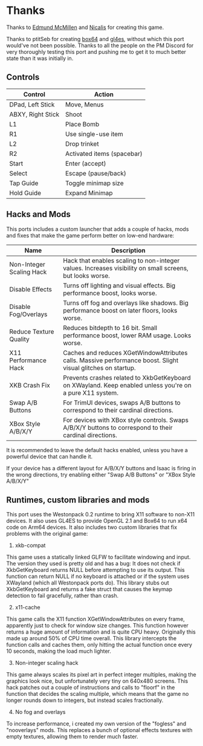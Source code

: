 # Thanks
Thanks to [Edmund McMillen](https://x.com/edmundmcmillen) and [Nicalis](https://www.nicalis.com/) for creating this game.

Thanks to ptitSeb for creating [box64](https://github.com/ptitSeb/box64) and [gl4es](https://github.com/ptitSeb/gl4es), without which this port would've not been possible.
Thanks to all the people on the PM Discord for very thoroughly testing this port and pushing me to get it to much better state than it was initially in.

## Controls

| Control             | Action                      |
|---------------------|-----------------------------|
| DPad, Left Stick    | Move, Menus                 |
| ABXY, Right Stick   | Shoot                       |
| L1                  | Place Bomb                  |
| R1                  | Use single-use item         |
| L2                  | Drop trinket                |
| R2                  | Activated items (spacebar)  |
| Start               | Enter (accept)              |
| Select              | Escape (pause/back)         |
| Tap Guide           | Toggle minimap size         |
| Hold Guide          | Expand Minimap              |

## Hacks and Mods

This ports includes a custom launcher that adds a couple of hacks, mods and fixes that make the game perform better on low-end hardware:


| Name                      | Description                                                                                                                            |
|---------------------------|----------------------------------------------------------------------------------------------------------------------------------------|
| Non-Integer Scaling Hack  | Hack that enables scaling to non-integer values. Increases visibility on small screens, but looks worse.                               |
| Disable Effects           | Turns off lighting and visual effects. Big performance boost, looks worse.                                                             |
| Disable Fog/Overlays      | Turns off fog and overlays like shadows. Big performance boost on later floors, looks worse.                                           |
| Reduce Texture Quality    | Reduces bitdepth to 16 bit. Small performance boost, lower RAM usage. Looks worse.                                                     |
| X11 Performance Hack      | Caches and reduces XGetWindowAttributes calls. Massive performance boost. Slight visual glitches on startup.                           |
| XKB Crash Fix             | Prevents crashes related to XkbGetKeyboard on XWayland. Keep enabled unless you're on a pure X11 system.                               |
| Swap A/B Buttons          | For TrimUI devices, swaps A/B buttons to correspond to their cardinal directions.                                                      |
| XBox Style A/B/X/Y        | For devices with XBox style controls. Swaps A/B/X/Y buttons to correspond to their cardinal directions.                                |


It is recommended to leave the default hacks enabled, unless you have a powerful device that can handle it. 

If your device has a different layout for A/B/X/Y buttons and Isaac is firing in the wrong directions, try enabling either "Swap A/B Buttons" or "XBox Style A/B/X/Y"

## Runtimes, custom libraries and mods

This port uses the Westonpack 0.2 runtime to bring X11 software to non-X11 devices. It also uses GL4ES to provide OpenGL 2.1 and Box64 to run x64 code on Arm64 devices.
It also includes two custom libraries that fix problems with the original game:

1. xkb-compat

This game uses a statically linked GLFW to facilitate windowing and input. The version they used is pretty old and has a bug: It does not check if XkbGetKeyboard returns NULL before attempting to use its output.
This function can return NULL if no keyboard is attached or if the system uses XWayland (which all Westonpack ports do). This library stubs out XkbGetKeyboard and returns a fake struct that causes the keymap detection to fail gracefully, rather than crash.

2. x11-cache

This game calls the X11 function XGetWindowAttributes on every frame, apparently just to check for window size changes. This function however returns a huge amount of information and is quite CPU heavy. Originally this made up around 50% of CPU time overall. This library intercepts the function calls and caches them, only hitting the actual function once every 10 seconds, making the load much lighter.

3. Non-integer scaling hack

This game always scales its pixel art in perfect integer multiples, making the graphics look nice, but unfortunately very tiny on 640x480 screens. This hack patches out a couple of instructions and calls to "floorf" in the function that decides the scaling multiple, which means that the game no longer rounds down to integers, but instead scales fractionally.

4. No fog and overlays

To increase performance, i created my own version of the "fogless" and "nooverlays" mods. This replaces a bunch of optional effects textures with empty textures, allowing them to render much faster. 

